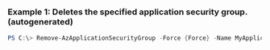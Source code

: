### Example 1: Deletes the specified application security group. (autogenerated)
```powershell
PS C:\> Remove-AzApplicationSecurityGroup -Force {Force} -Name MyApplicationSecurityGrouo -ResourceGroupName MyResourceGroup
```

